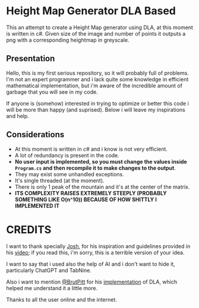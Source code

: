 # Height Map Generator DLA Based 
This an attempt to create a Height Map generator using DLA, at this moment is written in c#.
Given size of the image and number of points it outputs a png with a corresponding heightmap in greyscale. 

## Presentation
Hello, this is my first serious repository, so it will probably full of problems.
I'm not an expert programmer and i lack quite some knowledge in efficient mathematical implementation, but i'm aware of the incredible amount of garbage that you will see in my code.

If anyone is (somehow) interested in trying to optimize or better this code i will be more than happy (and suprised).
Below i will leave my inspirations and help.

## Considerations
- At this moment is written in *c#* and i know is not very efficient.
- A lot of redundancy is present in the code.
- **No user input is implemented, so you must change the values inside ```Program.cs``` and then recompile it to make changes to the output**.
- They may exist some unhandled exceptions.
- It's single threaded (at the moment).
- There is only 1 peak of the mountain and it's at the center of the matrix.
- **ITS COMPLEXITY RAISES EXTREMELY STEEPLY (PROBABLY SOMETHING LIKE O(n^10)) BECAUSE OF HOW SHITTLY I IMPLEMENTED IT**

# CREDITS
I want to thank specially [Josh](https://www.youtube.com/@JoshsHandle), for his inspiration and guidelines provided in his [video](https://www.youtube.com/watch?v=gsJHzBTPG0Y&list=PLZLW2nBDX-Xs3NphGwbMZlPltF7GIXCRX&index=38); if you read this, i'm sorry, this is a terrible version of your idea.

I want to say that i used also the help of AI and i don't want to hide it, particularly ChatGPT and TabNine.

Also i want to mention [@BrutPitt](https://github.com/BrutPitt) for his [implementation](https://github.com/BrutPitt/DLAf-optimized) of DLA, which helped me understand it a little more.

Thanks to all the user online and the internet.
